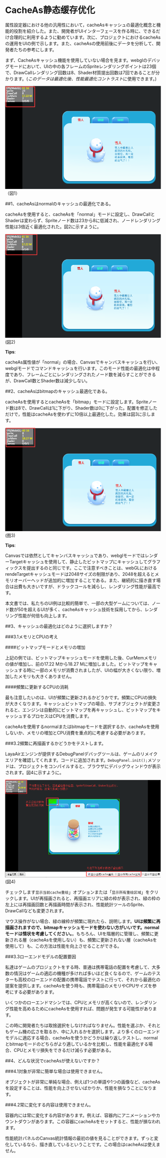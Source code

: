 # CacheAs静态缓存优化

属性設定器における他の汎用性において，cacheAsキャッシュの最適化概念と機能的役割を紹介した。また、開発者がUIインターフェースを作る時に、できるだけ合理的に利用するように勧めています。次に、プロジェクトにおけるcacheAsの運用をUIの例で示します。また、cacheAsの使用前後にデータを分析して、開発者たちの参考にします。

まず、CacheAsキャッシュ機能を使用していない場合を見ます。webglのデバッグモードにおいて、UIの中の各フレームのSpriteレンダリングポイントは23個で、DrawCallレンダリング回数は8、Shader材質提出回数は7回であることが分かります。(*このデータは最適化後、性能最適化コントラスト*に使用できます。)



 ![imgage](img/1.png)<br/>
（図1）



##1、cacheAsはnormalのキャッシュの最適化である。

cacheAsを使用すると、cacheAsを「normal」モードに設定し、DrawCallとShaderは変わらず、Spriteノード数は23から8に低減され、ノードレンダリング性能は3倍近く最適化された。図2に示すように。

![图2](img/2.png)<br/>(図2)

**Tips**:

cacheAs属性値が「normal」の場合、Canvasでキャンバスキャッシュを行い、webglモードでコマンドキャッシュを行います。このモード性能の最適化は中程度であり、フレームごとにレンダリングされたノード数を減らすことができるが、DrawCall数とShader数は減少しない。





##2、cacheAsはbitmapのキャッシュ最適化である。

cacheAsを使用するとcacheAsを「bitmap」モードに設定します。Spriteノード数は8で、DrawCallは1に下がり、Shader数は0に下がった。配置を修正しただけで，性能はcacheAsを使わずに10倍以上最適化した。効果は図3に示します。

![图3](img/3.png) <br /> (图3)


**Tips**:

Canvasでは依然としてキャンバスキャッシュであり、webglモードではレンダーTargetキャッシュを使用して、静止したビットマップにキャッシュしてグラフィックスを提出するのと同じです。ここで注意すべきことは、webGLにおけるrendeTargetキャッシュモードは2048サイズの制限があり、2048を超えるとメモリオーバーヘッドが追加的に増加することである。また、継続的に描き直す場合は出費も大きいですが、ドラックコールを減らし、レンダリング性能が最高です。

本文書では、私たちのUI例は比較的簡単で、一部の大型ゲームについては、ノード数が50を超えるUIが多く、cacheAsキャッシュ技術を採用してから、レンダリング性能が何倍も向上します。





##3、キャッシュの最適化はどのように選択しますか？

###3.1メモリとCPUの考え

####ビットマップモードとメモリの増加

上記の例では、ビットマップキャッシュモードを使用した後、CurMemメモリの値が増加し、前の17.22 Mから18.27 Mに増加しました。ビットマップをキャッシュする時に一部のメモリが消費されましたが、UIの幅が大きくない限り、増加したメモリも大きくありません。

####頻繁に更新するCPUの消耗

最も注意したいのは、UIが頻繁に更新されるかどうかです。頻繁にCPUの損失が大きくなります。キャッシュビットマップの場合、サブオブジェクトが変更されると、エンジンは自動的にビットマップを再キャッシュし、ビットマップをキャッシュするプロセスはCPUを消費します。

cacheAsを使用するnormalまたはbitmapモードを選択するか、cacheAsを使用しないか、メモリの増加とCPU消費を重点的に考慮する必要があります。



###3.2頻繁に再描画するかどうかをテストします。

LayaAirエンジンが提供するDebugPanelデバッグツールは、ゲームのリメイクエリアを確認してくれます。コードに追加されます。`DebugPanel.init();`メソッドは、プロジェクトをコンパイルすると、ブラウザにデバッグウィンドウが表示されます。図4に示すように。

![图3](img/4.png)<br/>(図4)

チェックします`显示当前cache重绘`」オプションまたは「`显示所有重绘区域`」をクリックします。UIが再描画されると、再描画エリアに緑の枠が表示され、緑の枠の左上には再描画回数と再描画時間が表示され、性能統計ツールのSprite、DrawCallなども変更されます。

マウス操作がない場合、緑の線枠が頻繁に現れたら、説明します。**UIは頻繁に再描画されますので、bitmapキャッシュモードを使わない方がいいです。normalモードは情状を考慮してください。**。もちろん、UIを階層的に管理し、頻繁に更新される層（cacheAsを使用しない）も、頻繁に更新されない層（cacheAsを使用して）も、この方法は性能を向上させることができる。


###3.3ローエンドモデルの配置要因

私達はゲームのプロジェクトをする時、普通は携帯電話の配置を考慮して、大多数の情況はゲームの適応の機種が多ければ多いほど良くなるので、ゲームのテスターも高校のローエンドの配置の携帯電話でテストに行って、それから最適化の提案を提供します。cacheAsを使う時も、携帯電話のメモリやCPUサイズを参考にする必要があります。

いくつかのローエンドマシンでは、CPUとメモリが高くないので、レンダリング性能を高めるためにcacheAsを使用すれば、問題が発生する可能性があります。

この時に開発者たちは取捨選択をしなければなりません。性能を選ぶか、それともゲーム機の広さを取るか、中に入れるかを選択します。より多くのローエンドモデルに適応する場合、cacheAsを使うかどうかは繰り返しテストし、normalとbitmapモードのどちらがより適しているかを比較し、性能を最適化する場合、CPUとメモリ損失をできるだけ減らす必要がある。



##4、どんな状況でcacheAsが使えないですか？

###4.1対象が非常に簡単な場合は使用できません。

オブジェクトが非常に単純な場合、例えば1つの単語や1つの画像など、cacheAsを設定することは、性能を向上させないばかりか、性能を損なうことになります。

###4.2常に変化する内容は使用できません。

容器内には常に変化する内容があります。例えば、容器内にアニメーションやカウントダウンがあります。この容器にcacheAsをセットすると、性能が損なわれます。

性能統計パネルのCanvas統計情報の最初の値を見ることができます。ずっと変化しているなら、描き直しているということです。この場合はcacheAsは使えません。